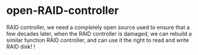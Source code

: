 open-RAID-controller
====================
RAID controller, we need a completely open source used to ensure that a few decades later, when the RAID controller is damaged, we can rebuild a similar function RAID controller, and can use it the right to read and write RAID disk! !

